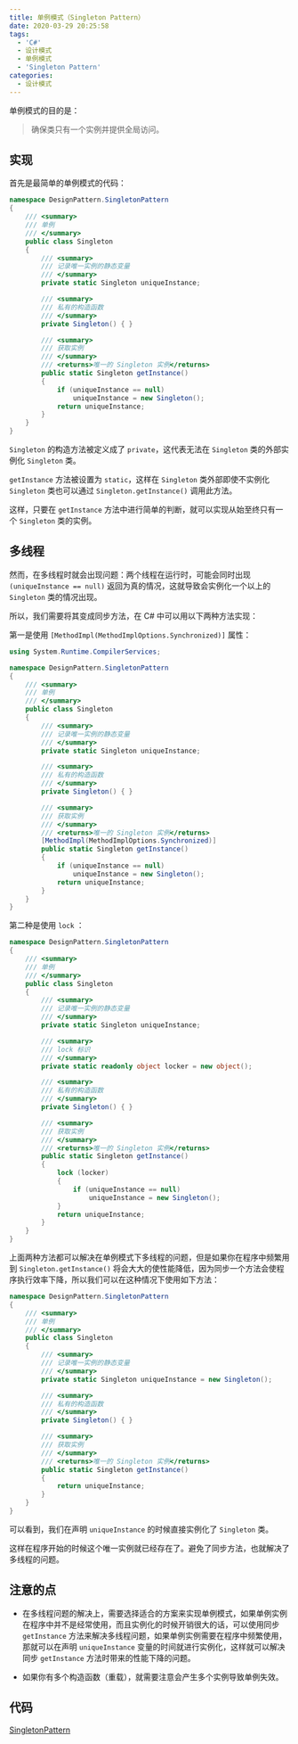 ```yaml
---
title: 单例模式（Singleton Pattern）
date: 2020-03-29 20:25:58
tags:
  - 'C#'
  - 设计模式
  - 单例模式
  - 'Singleton Pattern'
categories:
  - 设计模式
---
```


单例模式的目的是：

> 确保类只有一个实例并提供全局访问。

<!-- more -->

## 实现

首先是最简单的单例模式的代码：

```csharp
namespace DesignPattern.SingletonPattern
{
    /// <summary>
    /// 单例
    /// </summary>
    public class Singleton
    {
        /// <summary>
        /// 记录唯一实例的静态变量
        /// </summary>
        private static Singleton uniqueInstance;

        /// <summary>
        /// 私有的构造函数
        /// </summary>
        private Singleton() { }

        /// <summary>
        /// 获取实例
        /// </summary>
        /// <returns>唯一的 Singleton 实例</returns>
        public static Singleton getInstance()
        {
            if (uniqueInstance == null)
                uniqueInstance = new Singleton();
            return uniqueInstance;
        }
    }
}
```

`Singleton` 的构造方法被定义成了 `private`，这代表无法在 `Singleton` 类的外部实例化 `Singleton` 类。

`getInstance` 方法被设置为 `static`，这样在 `Singleton` 类外部即使不实例化 `Singleton` 类也可以通过 `Singleton.getInstance()` 调用此方法。

这样，只要在 `getInstance` 方法中进行简单的判断，就可以实现从始至终只有一个 `Singleton` 类的实例。

## 多线程

然而，在多线程时就会出现问题：两个线程在运行时，可能会同时出现 `(uniqueInstance == null)` 返回为真的情况，这就导致会实例化一个以上的 `Singleton` 类的情况出现。

所以，我们需要将其变成同步方法，在 C# 中可以用以下两种方法实现：

第一是使用 `[MethodImpl(MethodImplOptions.Synchronized)]` 属性：

```csharp
using System.Runtime.CompilerServices;

namespace DesignPattern.SingletonPattern
{
    /// <summary>
    /// 单例
    /// </summary>
    public class Singleton
    {
        /// <summary>
        /// 记录唯一实例的静态变量
        /// </summary>
        private static Singleton uniqueInstance;

        /// <summary>
        /// 私有的构造函数
        /// </summary>
        private Singleton() { }

        /// <summary>
        /// 获取实例
        /// </summary>
        /// <returns>唯一的 Singleton 实例</returns>
        [MethodImpl(MethodImplOptions.Synchronized)]
        public static Singleton getInstance()
        {
            if (uniqueInstance == null)
                uniqueInstance = new Singleton();
            return uniqueInstance;
        }
    }
}
```

第二种是使用 `lock` ：

```csharp
namespace DesignPattern.SingletonPattern
{
    /// <summary>
    /// 单例
    /// </summary>
    public class Singleton
    {
        /// <summary>
        /// 记录唯一实例的静态变量
        /// </summary>
        private static Singleton uniqueInstance;

        /// <summary>
        /// lock 标识
        /// </summary>
        private static readonly object locker = new object();

        /// <summary>
        /// 私有的构造函数
        /// </summary>
        private Singleton() { }

        /// <summary>
        /// 获取实例
        /// </summary>
        /// <returns>唯一的 Singleton 实例</returns>
        public static Singleton getInstance()
        {
            lock (locker)
            {
                if (uniqueInstance == null)
                    uniqueInstance = new Singleton();
            }
            return uniqueInstance;
        }
    }
}
```

上面两种方法都可以解决在单例模式下多线程的问题，但是如果你在程序中频繁用到 `Singleton.getInstance()` 将会大大的使性能降低，因为同步一个方法会使程序执行效率下降，所以我们可以在这种情况下使用如下方法：

```csharp
namespace DesignPattern.SingletonPattern
{
    /// <summary>
    /// 单例
    /// </summary>
    public class Singleton
    {
        /// <summary>
        /// 记录唯一实例的静态变量
        /// </summary>
        private static Singleton uniqueInstance = new Singleton();

        /// <summary>
        /// 私有的构造函数
        /// </summary>
        private Singleton() { }

        /// <summary>
        /// 获取实例
        /// </summary>
        /// <returns>唯一的 Singleton 实例</returns>
        public static Singleton getInstance()
        {
            return uniqueInstance;
        }
    }
}
```

可以看到，我们在声明 `uniqueInstance` 的时候直接实例化了 `Singleton` 类。

这样在程序开始的时候这个唯一实例就已经存在了。避免了同步方法，也就解决了多线程的问题。

## 注意的点

* 在多线程问题的解决上，需要选择适合的方案来实现单例模式，如果单例实例在程序中并不是经常使用，而且实例化的时候开销很大的话，可以使用同步 `getInstance` 方法来解决多线程问题，如果单例实例需要在程序中频繁使用，那就可以在声明 `uniqueInstance` 变量的时间就进行实例化，这样就可以解决同步 `getInstance` 方法时带来的性能下降的问题。

* 如果你有多个构造函数（重载），就需要注意会产生多个实例导致单例失效。

## 代码

[SingletonPattern](https://github.com/AemonCao/DesignPattern/tree/master/DesignPattern/SingletonPattern)
